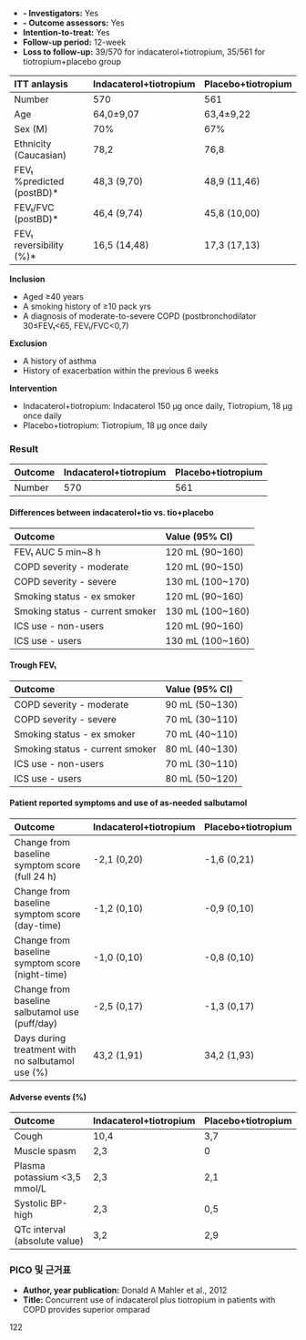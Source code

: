 *   **- Investigators:** Yes
*   **- Outcome assessors:** Yes
*   **Intention-to-treat:** Yes
*   **Follow-up period:** 12-week
*   **Loss to follow-up:** 39/570 for indacaterol+tiotropium, 35/561 for tiotropium+placebo group

| ITT anlaysis | Indacaterol+tiotropium | Placebo+tiotropium |
| :------------------------------ | :--------------------- | :----------------- |
| Number | 570 | 561 |
| Age | 64,0±9,07 | 63,4±9,22 |
| Sex (M) | 70% | 67% |
| Ethnicity (Caucasian) | 78,2 | 76,8 |
| FEV₁ %predicted (postBD)* | 48,3 (9,70) | 48,9 (11,46) |
| FEV₁/FVC (postBD)* | 46,4 (9,74) | 45,8 (10,00) |
| FEV₁ reversibility (%)\* | 16,5 (14,48) | 17,3 (17,13) |

**Inclusion**
- Aged ≥40 years
- A smoking history of ≥10 pack yrs
- A diagnosis of moderate-to-severe COPD (postbronchodilator 30≤FEV₁<65, FEV₁/FVC<0,7)

**Exclusion**
- A history of asthma
- History of exacerbation within the previous 6 weeks

**Intervention**
- Indacaterol+tiotropium: Indacaterol 150 μg once daily, Tiotropium, 18 μg once daily
- Placebo+tiotropium: Tiotropium, 18 μg once daily

### Result

| Outcome | Indacaterol+tiotropium | Placebo+tiotropium |
| :----------------------- | :--------------------- | :----------------- |
| Number | 570 | 561 |

#### Differences between indacaterol+tio vs. tio+placebo

| Outcome | Value (95% CI) |
| :---------------------------- | :--------------- |
| FEV₁ AUC 5 min~8 h | 120 mL (90~160) |
| COPD severity - moderate | 120 mL (90~150) |
| COPD severity - severe | 130 mL (100~170) |
| Smoking status - ex smoker | 120 mL (90~160) |
| Smoking status - current smoker | 130 mL (100~160) |
| ICS use - non-users | 120 mL (90~160) |
| ICS use - users | 130 mL (100~160) |

#### Trough FEV₁

| Outcome | Value (95% CI) |
| :---------------------------- | :--------------- |
| COPD severity - moderate | 90 mL (50~130) |
| COPD severity - severe | 70 mL (30~110) |
| Smoking status - ex smoker | 70 mL (40~110) |
| Smoking status - current smoker | 80 mL (40~130) |
| ICS use - non-users | 70 mL (30~110) |
| ICS use - users | 80 mL (50~120) |

#### Patient reported symptoms and use of as-needed salbutamol

| Outcome | Indacaterol+tiotropium | Placebo+tiotropium |
| :------------------------------------------ | :--------------------- | :----------------- |
| Change from baseline symptom score (full 24 h) | -2,1 (0,20) | -1,6 (0,21) |
| Change from baseline symptom score (day-time) | -1,2 (0,10) | -0,9 (0,10) |
| Change from baseline symptom score (night-time) | -1,0 (0,10) | -0,8 (0,10) |
| Change from baseline salbutamol use (puff/day) | -2,5 (0,17) | -1,3 (0,17) |
| Days during treatment with no salbutamol use (%) | 43,2 (1,91) | 34,2 (1,93) |

#### Adverse events (%)

| Outcome | Indacaterol+tiotropium | Placebo+tiotropium |
| :--------------------------- | :--------------------- | :----------------- |
| Cough | 10,4 | 3,7 |
| Muscle spasm | 2,3 | 0 |
| Plasma potassium <3,5 mmol/L | 2,3 | 2,1 |
| Systolic BP-high | 2,3 | 0,5 |
| QTc interval (absolute value) | 3,2 | 2,9 |

### PICO 및 근거표

*   **Author, year publication:** Donald A Mahler et al., 2012
*   **Title:** Concurrent use of indacaterol plus tiotropium in patients with COPD provides superior omparad

<PAGE>122